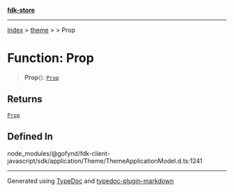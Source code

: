 [**fdk-store**](../../../README.md)
***

[Index](../../../API.md) > [theme](../../README.md) > [<internal>](../README.md) > Prop

# Function: Prop

> **Prop**(): [`Prop`](../type-aliases/type-alias.Prop.md)

## Returns

[`Prop`](../type-aliases/type-alias.Prop.md)

## Defined In

node\_modules/@gofynd/fdk-client-javascript/sdk/application/Theme/ThemeApplicationModel.d.ts:1241

***
Generated using [TypeDoc](https://typedoc.org/) and [typedoc-plugin-markdown](https://www.npmjs.com/package/typedoc-plugin-markdown)
